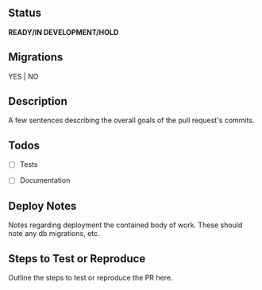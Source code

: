 ## Status
**READY/IN DEVELOPMENT/HOLD**

## Migrations
YES | NO

## Description
A few sentences describing the overall goals of the pull request's commits.

## Todos
- [ ] Tests
- [ ] Documentation


## Deploy Notes
Notes regarding deployment the contained body of work.  These should note any
db migrations, etc.

## Steps to Test or Reproduce
Outline the steps to test or reproduce the PR here.
